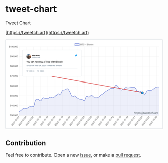 # tweet-chart

Tweet Chart

[https://tweetch.art](https://tweetch.art)

<img src="./preview/1.png" alt="" width="500" />

## Contribution

Feel free to contribute. Open a new [issue](https://github.com/ozgrozer/tweet-chart/issues), or make a [pull request](https://github.com/ozgrozer/tweet-chart/pulls).
